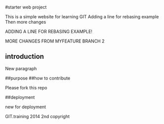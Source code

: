 #starter web project


This is a simple website for learning GIT
Adding a line for rebasing example
Then more changes


ADDING A LINE FOR REBASING EXAMPLE!

MORE CHANGES FROM MYFEATURE BRANCH 2

## introduction

New paragraph

##purpose
##how to contribute


Please fork this repo

##deployment

new for deployment


GIT.training 2014
2nd copyright

